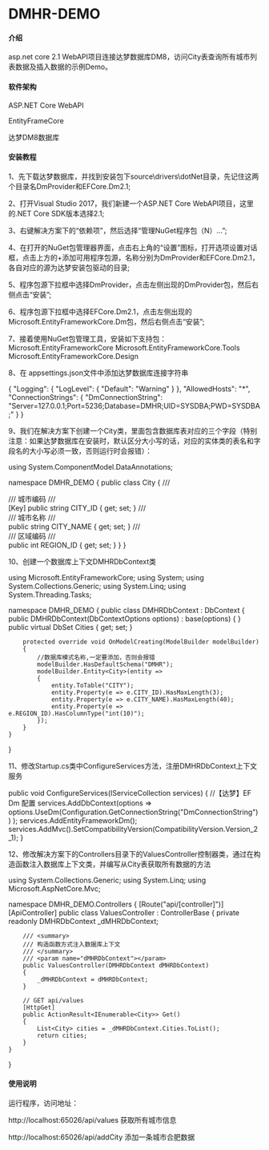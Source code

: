 # DMHR-DEMO

#### 介绍

asp.net core 2.1 WebAPI项目连接达梦数据库DM8，访问City表查询所有城市列表数据及插入数据的示例Demo。

#### 软件架构

ASP.NET Core WebAPI

EntityFrameCore

达梦DM8数据库

#### 安装教程

1、先下载达梦数据库，并找到安装包下source\drivers\dotNet目录，先记住这两个目录名DmProvider和EFCore.Dm2.1;
 
2、打开Visual Studio 2017，我们新建一个ASP.NET Core WebAPI项目，这里的.NET Core SDK版本选择2.1;
 
3、右键解决方案下的“依赖项”，然后选择“管理NuGet程序包（N）...”;
 
4、在打开的NuGet包管理器界面，点击右上角的“设置”图标，打开选项设置对话框，点击上方的+添加可用程序包源，名称分别为DmProvider和EFCore.Dm2.1，各自对应的源为达梦安装包驱动的目录;

5、程序包源下拉框中选择DmProvider，点击左侧出现的DmProvider包，然后右侧点击“安装”;
 
6、程序包源下拉框中选择EFCore.Dm2.1，点击左侧出现的Microsoft.EntityFrameworkCore.Dm包，然后右侧点击“安装”;
 
7、接着使用NuGet包管理工具，安装如下支持包：
   Microsoft.EntityFrameworkCore
   Microsoft.EntityFrameworkCore.Tools
   Microsoft.EntityFrameworkCore.Design
 
8、在 appsettings.json文件中添加达梦数据库连接字符串

{
  "Logging": {
    "LogLevel": {
      "Default": "Warning"
    }
  },
  "AllowedHosts": "*",
  "ConnectionStrings": {
    "DmConnectionString": "Server=127.0.0.1;Port=5236;Database=DMHR;UID=SYSDBA;PWD=SYSDBA;"
  }
}

9、我们在解决方案下创建一个City类，里面包含数据库表对应的三个字段（特别注意：如果达梦数据库在安装时，默认区分大小写的话，对应的实体类的表名和字段名的大小写必须一致，否则运行时会报错）：

using System.ComponentModel.DataAnnotations;

namespace DMHR_DEMO
{
    public class City
    {
        /// <summary>
        /// 城市编码
        /// </summary>
        [Key]
        public string CITY_ID { get; set; }
        /// <summary>
        /// 城市名称
        /// </summary>
        public string CITY_NAME { get; set; }
        /// <summary>
        /// 区域编码
        /// </summary>
        public int REGION_ID { get; set; }
    }
}

10、创建一个数据库上下文DMHRDbContext类

using Microsoft.EntityFrameworkCore;
using System;
using System.Collections.Generic;
using System.Linq;
using System.Threading.Tasks;

namespace DMHR_DEMO
{
    public class DMHRDbContext : DbContext
    {
        public DMHRDbContext(DbContextOptions<DMHRDbContext> options)
            : base(options)
        {
        }
        public virtual DbSet<City> Cities { get; set; }

        protected override void OnModelCreating(ModelBuilder modelBuilder)
        {
            //数据库模式名称,一定要添加，否则会报错
            modelBuilder.HasDefaultSchema("DMHR"); 
            modelBuilder.Entity<City>(entity =>
            {
                entity.ToTable("CITY");
                entity.Property(e => e.CITY_ID).HasMaxLength(3);
                entity.Property(e => e.CITY_NAME).HasMaxLength(40);
                entity.Property(e => e.REGION_ID).HasColumnType("int(10)");
            });
        }
    }
}
 
11、修改Startup.cs类中ConfigureServices方法，注册DMHRDbContext上下文服务

public void ConfigureServices(IServiceCollection services)
{
     //【达梦】EF Dm 配置
     services.AddDbContext<DMHRDbContext>(options =>
         options.UseDm(Configuration.GetConnectionString("DmConnectionString"))
     );
     services.AddEntityFrameworkDm();
     services.AddMvc().SetCompatibilityVersion(CompatibilityVersion.Version_2_1);
}
 
12、修改解决方案下的Controllers目录下的ValuesController控制器类，通过在构造函数注入数据库上下文类，并编写从City表获取所有数据的方法

using System.Collections.Generic;
using System.Linq;
using Microsoft.AspNetCore.Mvc;

namespace DMHR_DEMO.Controllers
{
    [Route("api/[controller]")]
    [ApiController]
    public class ValuesController : ControllerBase
    {
        private readonly DMHRDbContext _dMHRDbContext;

        /// <summary>
        /// 构造函数方式注入数据库上下文
        /// </summary>
        /// <param name="dMHRDbContext"></param>
        public ValuesController(DMHRDbContext dMHRDbContext)
        {
            _dMHRDbContext = dMHRDbContext;
        }

        // GET api/values
        [HttpGet]
        public ActionResult<IEnumerable<City>> Get()
        {
            List<City> cities = _dMHRDbContext.Cities.ToList();
            return cities;
        }
    }
}


#### 使用说明

  运行程序，访问地址：

  http://localhost:65026/api/values 获取所有城市信息
 
  http://localhost:65026/api/addCity 添加一条城市合肥数据
  


